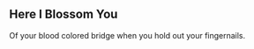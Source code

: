 Here I Blossom You
------------------
Of your blood colored bridge when you hold out your fingernails.  
